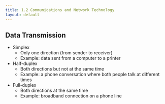 ```yaml
---
title: 1.2 Communications and Network Technology
layout: default
---
```


## Data Transmission

- Simplex
  - Only one direction (from sender to receiver)
  - Example: data sent from a computer to a printer
- Half-duplex
  - Both directions but not at the same time
  - Example: a phone conversation where both people talk at different times
- Full-duplex
  - Both directions at the same time
  - Example: broadband connection on a phone line


